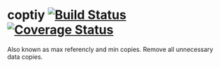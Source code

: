 # coptiy [![Build Status](https://travis-ci.org/BuggyOrg/coptiy.svg?branch=master)](https://travis-ci.org/BuggyOrg/coptiy) [![Coverage Status](https://coveralls.io/repos/github/BuggyOrg/coptiy/badge.svg?branch=master)](https://coveralls.io/github/BuggyOrg/coptiy?branch=master)

Also known as max referencly and min copies. Remove all unnecessary data copies.
